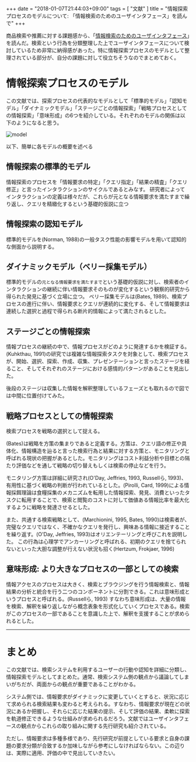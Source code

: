 +++
date = "2018-01-07T21:44:03+09:00"
tags = [ "文献" ]
title = "情報探索プロセスのモデルについて: 「情報検索のためのユーザインタフェース」を読んで"
+++

商品検索や推薦に対する課題感から、「[情報検索のためのユーザインタフェース](https://www.amazon.co.jp/gp/product/4320122801/ref=as_li_qf_sp_asin_il_tl?ie=UTF8&tag=monochromeg03-22&camp=247&creative=1211&linkCode=as2&creativeASIN=4320122801&linkId=89464f76e3622a9a8086ad4e0e0a36d5)」を読んだ。検索という行為を分類整理した上でユーザインタフェースについて検討しているため非常に納得感があった。特に情報探索プロセスのモデルとして整理されている部分が、自分の課題に対して役立ちそうなのでまとめておく。

# 情報探索プロセスのモデル

この文献では、探索プロセスの代表的なモデルとして「標準的モデル」「認知モデル」「ダイナミックモデル」「ステージごとの情報探索」「戦略プロセスとしての情報探索」「意味形成」の6つを紹介している。それぞれのモデルの関係は以下のようになると思う。

![model](/images/2018/01/model.jpg)

以下、簡単に各モデルの概要を述べる

## 情報探索の標準的モデル

情報探索のプロセスを「情報要求の特定」「クエリ指定」「結果の精査」「クエリ修正」と言ったインタラクションのサイクルであるとみなす。
研究者によってインタラクションの定義は様々だが、これらが元となる情報要求を満たすまで繰り返し、クエリを精緻化するという基礎的仮説に立つ

## 情報探索の認知モデル

標準的モデルを(Norman, 1988)の一般タスク性能の影響モデルを用いて認知的な側面から説明する。

## ダイナミックモデル（ベリー採集モデル）

標準的モデルの`元となる情報要求を満たすまで`という基礎的仮説に対し、検索者のインタラクションの継続に伴い情報要求そのものが変化するという観察的研究から得られた発見に基づく立場に立つ。
ベリー採集モデルは(Bates, 1989)、検索プロセスの進行に伴い、情報要求とクエリが連続的に変化する、そして情報要求は連続した選択と過程で得られる断片的情報によって満たされるとした。

## ステージごとの情報探索

情報プロセスの継続の中で、情報プロセスがどのように発達するかを検証する。(Kuhkthau, 1991)の研究では複雑な情報探索タスクを対象として、検索プロセスが、開始、選択、探索、作成、収集、プレゼンテーションと言ったステージを経ること、そしてそれぞれのステージにおける感情的パターンがあることを見出した。

後段のステージは収集した情報を解釈整理しているフェーズとも取れるので図では中間に位置付けてみた。

## 戦略プロセスとしての情報探索

検索プロセスを戦略の選択として捉える。

(Bates)は戦略を方策の集まりであると定義する。方策は、クエリ語の修正や具体化、情報構造を辿ると言った検索行為と結果に対する方策と、モニタリングと呼ばれる現状の把握があるとした。モニタリングはコスト利益分析や目標との隔たり評価などを通して戦略の切り替えもしくは検索の停止などを行う。

モニタリング方策は詳細に研究され(O'Day, Jeffries, 1993, Russellら, 1993)、有用性に基づく戦略の判断が行われているとした。(Pirolli, Card, 1999)による情報採餌理論は食糧採集のメカニズムを転用した情報探索、発見、消費といったタスクに転用することで、検索と閲覧のコストに対して価値ある情報比率を最大化するように戦略を発達させるとした。

また、共通する検索戦略として、(Marchionini, 1995, Bates, 1990)は検索者が、完璧なクエリではなく、不確かなクエリを発行し、興味ある情報に接近することを繰り返す。(O'Day, Jeffries, 1993)はオリエンテーリングと呼びこれを説明した。
この行為は心理学でアンカーリングと呼ばれる、初期のクエリを捨てられないといった大胆な調整が行えない状況も招く(Hertzum, Frokjaer, 1996)

## 意味形成: より大きなプロセスの一部としての検索

情報アクセスのプロセスは大きく、検索とブラウジングを行う情報検索と、情報結果の分析と統合を行う二つのコンポーネントに分割できる。これは意味形成というプロセスと呼ばれる。(Russellら, 1993)
すなわち意味形成は、大量の情報を検索、解釈を繰り返しながら概念表象を形式化していくプロセスである。検索がこのプロセスの一部であることを意識した上で、解釈を支援することが求められるとした。

---

# まとめ

この文献では、検索システムを利用するユーザーの行動や認知を詳細に分類し、情報探索モデルとしてまとめた。通常、検索システム側の観点から議論してしまいがちだが、両面からの観点が重要であることがわかる。

システム側では、情報要求がダイナミックに変更していくとすると、状況に応じて求められる検索結果も変わると考えられる。すなわち、情報要求が現在どの状況にあるか把握し、それらに応じた結果の提示、そして評価の結果、柔軟に探索を軌道修正できるような仕組みが求められるだろう。文献ではユーザインタフェースの観点からこれらの取り組みに関する先行研究も紹介されている。

ただし、情報要求は多種多様であり、先行研究が前提としている要求と自身の課題の要求分類が合致するか加味しながら参考にしなければならない。この辺りは、実際に適用、評価の中で見出していきたい。

